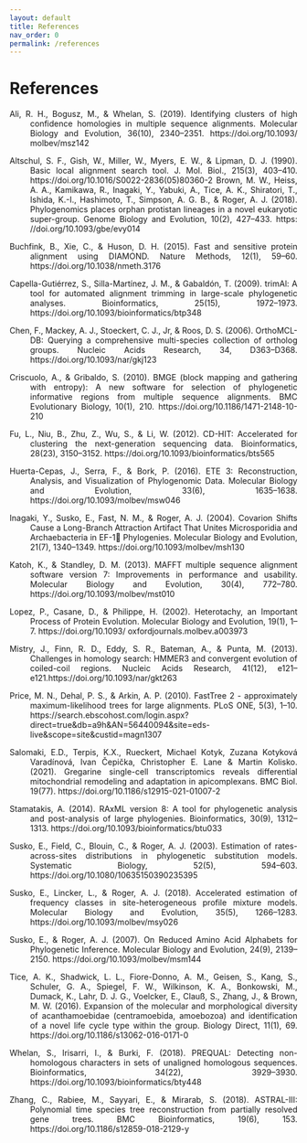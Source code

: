 ```yaml
---
layout: default
title: References
nav_order: 0
permalink: /references
---
```


# References

<p align="justify", style="text-indent: -36px; padding-left: 36px;">
    Ali, R. H., Bogusz, M., & Whelan, S. (2019). Identifying clusters of high confidence homologies in multiple sequence alignments. Molecular Biology and Evolution, 36(10), 2340–2351. https://doi.org/10.1093/ molbev/msz142
</p>

<p align="justify", style="text-indent: -36px; padding-left: 36px;">
    Altschul, S. F., Gish, W., Miller, W., Myers, E. W., & Lipman, D. J. (1990). Basic local alignment search tool. J. Mol. Biol., 215(3), 403–410. https://doi.org/10.1016/S0022-2836(05)80360-2 Brown, M. W., Heiss, A. A., Kamikawa, R., Inagaki, Y., Yabuki, A., Tice, A. K., Shiratori, T., Ishida, K.-I., Hashimoto, T., Simpson, A. G. B., & Roger, A. J. (2018). Phylogenomics places orphan protistan lineages in a novel eukaryotic super-group. Genome Biology and Evolution, 10(2), 427–433. https: //doi.org/10.1093/gbe/evy014
</p>

<p align="justify", style="text-indent: -36px; padding-left: 36px;">
    Buchfink, B., Xie, C., & Huson, D. H. (2015). Fast and sensitive protein alignment using DIAMOND. Nature Methods, 12(1), 59–60. https://doi.org/10.1038/nmeth.3176
</p>

<p align="justify", style="text-indent: -36px; padding-left: 36px;">
    Capella-Gutiérrez, S., Silla-Martínez, J. M., & Gabaldón, T. (2009). trimAl: A tool for automated alignment trimming in large-scale phylogenetic analyses. Bioinformatics, 25(15), 1972–1973. https://doi.org/10.1093/bioinformatics/btp348
</p>

<p align="justify", style="text-indent: -36px; padding-left: 36px;">
    Chen, F., Mackey, A. J., Stoeckert, C. J., Jr, & Roos, D. S. (2006). OrthoMCL-DB: Querying a comprehensive multi-species collection of ortholog groups. Nucleic Acids Research, 34, D363–D368. https://doi.org/10.1093/nar/gkj123
</p>

<p align="justify", style="text-indent: -36px; padding-left: 36px;">
    Criscuolo, A., & Gribaldo, S. (2010). BMGE (block mapping and gathering with entropy): A new software for selection of phylogenetic informative regions from multiple sequence alignments. BMC Evolutionary Biology, 10(1), 210. https://doi.org/10.1186/1471-2148-10-210
</p>

<p align="justify", style="text-indent: -36px; padding-left: 36px;">
    Fu, L., Niu, B., Zhu, Z., Wu, S., & Li, W. (2012). CD-HIT: Accelerated for clustering the next-generation sequencing data. Bioinformatics, 28(23), 3150–3152. https://doi.org/10.1093/bioinformatics/bts565
</p>

<p align="justify", style="text-indent: -36px; padding-left: 36px;">
    Huerta-Cepas, J., Serra, F., & Bork, P. (2016). ETE 3: Reconstruction, Analysis, and Visualization of Phylogenomic Data. Molecular Biology and Evolution, 33(6), 1635–1638. https://doi.org/10.1093/molbev/msw046
</p>

<p align="justify", style="text-indent: -36px; padding-left: 36px;">
    Inagaki, Y., Susko, E., Fast, N. M., & Roger, A. J. (2004). Covarion Shifts Cause a Long-Branch Attraction Artifact That Unites Microsporidia and Archaebacteria in EF-1􀀀 Phylogenies. Molecular Biology and Evolution, 21(7), 1340–1349. https://doi.org/10.1093/molbev/msh130
</p>

<p align="justify", style="text-indent: -36px; padding-left: 36px;">
    Katoh, K., & Standley, D. M. (2013). MAFFT multiple sequence alignment software version 7: Improvements in performance and usability. Molecular Biology and Evolution, 30(4), 772–780. https://doi.org/10.1093/molbev/mst010
</p>

<p align="justify", style="text-indent: -36px; padding-left: 36px;">
    Lopez, P., Casane, D., & Philippe, H. (2002). Heterotachy, an Important Process of Protein Evolution. Molecular Biology and Evolution, 19(1), 1–7. https://doi.org/10.1093/ oxfordjournals.molbev.a003973
</p>

<p align="justify", style="text-indent: -36px; padding-left: 36px;">
    Mistry, J., Finn, R. D., Eddy, S. R., Bateman, A., & Punta, M. (2013). Challenges in homology search: HMMER3 and convergent evolution of coiled-coil regions. Nucleic Acids Research, 41(12), e121–e121.https://doi.org/10.1093/nar/gkt263
</p>

<p align="justify", style="text-indent: -36px; padding-left: 36px;">
    Price, M. N., Dehal, P. S., & Arkin, A. P. (2010). FastTree 2 - approximately maximum-likelihood trees for large alignments. PLoS ONE, 5(3), 1–10. https://search.ebscohost.com/login.aspx?direct=true&db=a9h&AN=56440094&site=eds-live&scope=site&custid=magn1307
</p>

<p align="justify", style="text-indent: -36px; padding-left: 36px;">
    Salomaki, E.D., Terpis, K.X., Rueckert,  Michael Kotyk, Zuzana Kotyková Varadínová, Ivan Čepička, Christopher E. Lane & Martin Kolisko. (2021). Gregarine single-cell transcriptomics reveals differential mitochondrial remodeling and adaptation in apicomplexans. BMC Biol. 19(77). https://doi.org/10.1186/s12915-021-01007-2
</p>

<p align="justify", style="text-indent: -36px; padding-left: 36px;">
    Stamatakis, A. (2014). RAxML version 8: A tool for phylogenetic analysis and post-analysis of large phylogenies. Bioinformatics, 30(9), 1312–1313. https://doi.org/10.1093/bioinformatics/btu033
</p>

<p align="justify", style="text-indent: -36px; padding-left: 36px;">
    Susko, E., Field, C., Blouin, C., & Roger, A. J. (2003). Estimation of rates-across-sites distributions in phylogenetic substitution models. Systematic Biology, 52(5), 594–603. https://doi.org/10.1080/10635150390235395
</p>

<p align="justify", style="text-indent: -36px; padding-left: 36px;">
    Susko, E., Lincker, L., & Roger, A. J. (2018). Accelerated estimation of frequency classes in site-heterogeneous profile mixture models. Molecular Biology and Evolution, 35(5), 1266–1283. https://doi.org/10.1093/molbev/msy026
</p>

<p align="justify", style="text-indent: -36px; padding-left: 36px;">
    Susko, E., & Roger, A. J. (2007). On Reduced Amino Acid Alphabets for Phylogenetic Inference. Molecular Biology and Evolution, 24(9), 2139–2150. https://doi.org/10.1093/molbev/msm144
</p>

<p align="justify", style="text-indent: -36px; padding-left: 36px;">
    Tice, A. K., Shadwick, L. L., Fiore-Donno, A. M., Geisen, S., Kang, S., Schuler, G. A., Spiegel, F. W., Wilkinson, K. A., Bonkowski, M., Dumack, K., Lahr, D. J. G., Voelcker, E., Clauß, S., Zhang, J., & Brown, M. W. (2016). Expansion of the molecular and morphological diversity of acanthamoebidae (centramoebida, amoebozoa) and identification of a novel life cycle type within the group. Biology Direct, 11(1), 69. https://doi.org/10.1186/s13062-016-0171-0
</p>

<p align="justify", style="text-indent: -36px; padding-left: 36px;">
    Whelan, S., Irisarri, I., & Burki, F. (2018). PREQUAL: Detecting non-homologous characters in sets of unaligned homologous sequences. Bioinformatics, 34(22), 3929–3930. https://doi.org/10.1093/bioinformatics/bty448
</p>

<p align="justify", style="text-indent: -36px; padding-left: 36px;">
    Zhang, C., Rabiee, M., Sayyari, E., & Mirarab, S. (2018). ASTRAL-III: Polynomial time species tree reconstruction from partially resolved gene trees. BMC Bioinformatics, 19(6), 153. https://doi.org/10.1186/s12859-018-2129-y
</p>